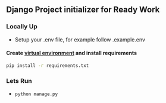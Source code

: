 ## Django Project initializer for Ready Work 
### Locally Up
- Setup your .env file, for example follow .example.env

#### Create [virtual environment](https://docs.python.org/3/library/venv.html) and install requirements 
```sh
pip install -r requirements.txt
```

### Lets Run
- `python manage.py`
